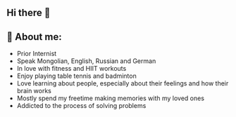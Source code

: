 ## Hi there 👋

## 🔭 About me:
- Prior Internist 
- Speak Mongolian, English, Russian and German
- In love with fitness and HIIT workouts
- Enjoy playing table tennis and badminton
- Love learning about people, especially about their feelings and how their brain works
- Mostly spend my freetime making memories with my loved ones
- Addicted to the process of solving problems

